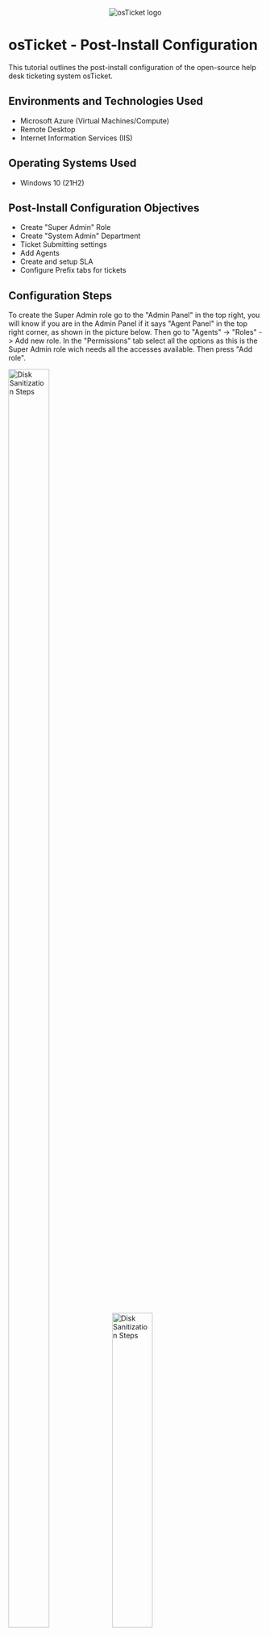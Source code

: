 <p align="center">
<img src="https://i.imgur.com/Clzj7Xs.png" alt="osTicket logo"/>
</p>

<h1>osTicket - Post-Install Configuration</h1>
This tutorial outlines the post-install configuration of the open-source help desk ticketing system osTicket.<br />

<h2>Environments and Technologies Used</h2>

- Microsoft Azure (Virtual Machines/Compute)
- Remote Desktop
- Internet Information Services (IIS)

<h2>Operating Systems Used </h2>

- Windows 10</b> (21H2)

<h2>Post-Install Configuration Objectives</h2>

- Create "Super Admin" Role
- Create "System Admin" Department
- Ticket Submitting settings
- Add Agents
- Create and setup SLA
- Configure Prefix tabs for tickets

<h2>Configuration Steps</h2>

<p>
  <p>
To create the Super Admin role go to the "Admin Panel" in the top right, you will know if you are in the Admin Panel if it says "Agent Panel" in the top right corner, as shown in the picture below. Then go to "Agents" -> "Roles" -> Add new role. In the "Permissions" tab select all the options as this is the Super Admin role wich needs all the accesses available. Then press "Add role".
</p>
<p>
<img src="https://i.imgur.com/hGhqipO.png" height="80%" width="40%" alt="Disk Sanitization Steps"/>
<img src="https://i.imgur.com/VwoYk4R.png" height="40%" width="40%" alt="Disk Sanitization Steps"/>
</p>

<br />
<p>
Now to add Departments, go to the Departments tab like the picture below and click "Add New Department" and add "Level 1 Support" & "Level 2 Support" or what other departments you would want/need.
</p>
<p>
<img src="https://i.imgur.com/nImbIcq.png" height="40%" width="40%" alt="Disk Sanitization Steps"/>
  <img src="https://i.imgur.com/aTJMz6k.png" height="40%" width="40%" alt="Disk Sanitization Steps"/>
</p>
<br />

<p>
Now we need to make it so people dont have to login to the ticketing system to be able to submit a ticket. Go to Admin Panel -> Settings -> Users and make sure Registration Required is not selected, unless you want it to be required.
</p>
<p>
<img src="https://i.imgur.com/FUwZBCD.png" height="40%" width="40%" alt="Disk Sanitization Steps"/>
</p>
<br />

<p>
Now we need to create some agents that can work cases for us, to do this go to Admin Panel -> Agents -> Add New and just fill in the information needed for the agents. Then go to the Access tab and select the Department the Agent should belong to and his permissions.
</p>
<p>
<img src="https://i.imgur.com/genQpOW.png" height="40%" width="40%" alt="Disk Sanitization Steps"/>
  <img src="https://i.imgur.com/yishdcb.png" height="40%" width="40%" alt="Disk Sanitization Steps"/>
</p>
<p>Now we have creater two agents "Jim" & "John" and assigned them to their departments</p>
<img src="https://i.imgur.com/uKsdAmQ.png" height="60%" width="60%" alt="Disk Sanitization Steps"/>
<br />

<p>
In this Helpdesk we will use SLA in our ticket system. To set this up go to Admin Panel -> Manage -> SLA "Add New SLA Plan. Lets add 3 different SLA with the settings set up by the organization or manager.
</p>
<p>
<img src="https://i.imgur.com/OdrK7QF.png" height="40%" width="40%" alt="Disk Sanitization Steps"/>
<img src="https://i.imgur.com/jeNrBet.png" height="40%" width="40%" alt="Disk Sanitization Steps"/>
  <img src="https://i.imgur.com/jNyH10w.png" height="40%" width="40%" alt="Disk Sanitization Steps"/>
</p>
<br />

<p>
Final thing to do now is add Prefix to the tickets to help aid the end users to filter easier what their problems are. To do this go to Admin Panel -> Manage -> Help Topics
  Lets add 3 Help Topics: Business Critical, Equipment Request, Password Reset.
</p>
<p>
<img src="https://i.imgur.com/72vE9xR.png" height="40%" width="40%" alt="Disk Sanitization Steps"/>
  <img src="https://i.imgur.com/oOfaxiC.png" height="40%" width="40%" alt="Disk Sanitization Steps"/>
</p>
<br />
